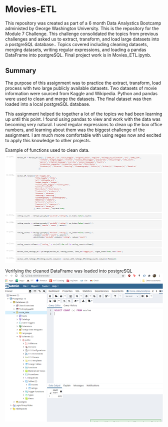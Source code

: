 # Movies-ETL
This repository was created as part of a 6 month Data Analystics Bootcamp administed by George Washington University. This is the repository for the Module 7 Challenge. This challenge consolidated the topics from previous challenges and asked us to extract, transform, and load large datasets into a postgreSQL database.. Topics covered including cleaning datasets, merging datasets, writing regular expressions, and loading a pandas DataFrame into postgreSQL. Final project work is in Movies_ETL.ipynb. 

## Summary
The purpose of this assignment was to practice the extract, transform, load process with two large publicly available datasets. Two datasets of movie information were sourced from Kaggle and Wikipedia. Python and pandas were used to clean and merge the datasets. The final dataset was then loaded into a local postgreSQL database. 

This assignment helped tie together a lot of the topics we had been learning up until this point. I found using pandas to view and work with the data was becoming very natural. I used regular expressions to clean up the box office numbers, and learning about them was the biggest challenge of the assignment. I am much more comfortable with using regex now and excited to apply this knowledge to other projects. 


Example of functions used to clean data. 
![Cleaning Example](/Resources/cleaning_example.PNG)


Verifying the cleaned DataFrame was loaded into postgreSQL
![Verifying the data was loaded](/Resources/movies_query.PNG)

